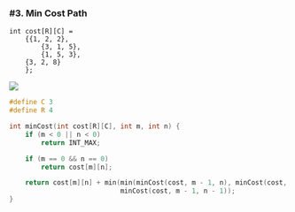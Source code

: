 ### #3. Min Cost Path

```
int cost[R][C] = 
    {{1, 2, 2},
		{3, 1, 5},
		{1, 5, 3}, 
    {3, 2, 8}
	};
```

<img src="https://www.geeksforgeeks.org/wp-content/uploads/dp2.png">

```cpp
#define C 3
#define R 4

int minCost(int cost[R][C], int m, int n) {
	if (m < 0 || n < 0)
		return INT_MAX;

	if (m == 0 && n == 0)
		return cost[m][n];

	return cost[m][n] + min(min(minCost(cost, m - 1, n), minCost(cost, m, n - 1)),
	                        minCost(cost, m - 1, n - 1));
}
```
